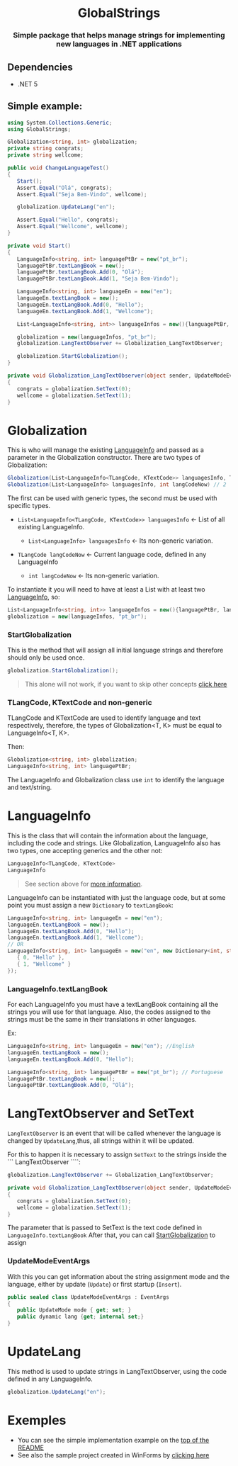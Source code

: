 <h1 align="center">GlobalStrings</h1>
<h3 align="center">Simple package that helps manage strings for implementing new languages in .NET applications</h3>

## Dependencies
- .NET 5

## Simple example:
```csharp
using System.Collections.Generic;
using GlobalStrings;

Globalization<string, int> globalization;
private string congrats;
private string wellcome;

public void ChangeLanguageTest()
{
   Start();
   Assert.Equal("Olá", congrats);
   Assert.Equal("Seja Bem-Vindo", wellcome);

   globalization.UpdateLang("en");

   Assert.Equal("Hello", congrats);
   Assert.Equal("Wellcome", wellcome);
}

private void Start()
{
   LanguageInfo<string, int> languagePtBr = new("pt_br");
   languagePtBr.textLangBook = new();
   languagePtBr.textLangBook.Add(0, "Olá");
   languagePtBr.textLangBook.Add(1, "Seja Bem-Vindo");

   LanguageInfo<string, int> languageEn = new("en");
   languageEn.textLangBook = new();
   languageEn.textLangBook.Add(0, "Hello");
   languageEn.textLangBook.Add(1, "Wellcome");

   List<LanguageInfo<string, int>> languageInfos = new(){languagePtBr, languageEn};

   globalization = new(languageInfos, "pt_br");
   globalization.LangTextObserver += Globalization_LangTextObserver;

   globalization.StartGlobalization();
}

private void Globalization_LangTextObserver(object sender, UpdateModeEventArgs updateModeEventArgs)
{
   congrats = globalization.SetText(0);
   wellcome = globalization.SetText(1);
}
```
# Globalization
This is who will manage the existing [LanguageInfo](#languageinfo) and passed as a parameter in the Globalization constructor.
There are two types of Globalization:
```csharp
Globalization(List<LanguageInfo<TLangCode, KTextCode>> languagesInfo, TLangCode langCodeNow) // 1
Globalization(List<LanguageInfo> languagesInfo, int langCodeNow) // 2
```
The first can be used with generic types, the second must be used with specific types.

- ``` List<LanguageInfo<TLangCode, KTextCode>> languagesInfo ``` <- List of all existing LanguageInfo.
  - ``` List<LanguageInfo> languagesInfo ``` <- Its non-generic variation.

- ``` TLangCode langCodeNow ``` <- Current language code, defined in any LanguageInfo
  - ``` int langCodeNow ``` <- Its non-generic variation.

To instantiate it you will need to have at least a List with at least two [LanguageInfo](#languageinfo), so:
```csharp
List<LanguageInfo<string, int>> languageInfos = new(){languagePtBr, languageEn};
globalization = new(languageInfos, "pt_br");
```

### StartGlobalization
This is the method that will assign all initial language strings and therefore should only be used once.
```csharp
globalization.StartGlobalization();
```
> This alone will not work, if you want to skip other concepts [click here](#langtextobserver-and-settext)

### TLangCode, KTextCode and non-generic
TLangCode and KTextCode are used to identify language and text respectively, therefore, the types of Globalization<T, K> must be equal to LanguageInfo<T, K>.

Then:
```csharp
Globalization<string, int> globalization;
LanguageInfo<string, int> languagePtBr;
```

The LanguageInfo and Globalization class use ``` int ``` to identify the language and text/string.

# LanguageInfo
This is the class that will contain the information about the language, including the code and strings.
Like Globalization, LanguageInfo also has two types, one accepting generics and the other not:
```csharp
LanguageInfo<TLangCode, KTextCode>
LanguageInfo
```
> See section above for [more information](#tlangcode-ktextcode-and-non-generic).

LanguageInfo can be instantiated with just the language code, but at some point you must assign a new ``` Dictionary ``` to ``` textLangBook ```:
```csharp
LanguageInfo<string, int> languageEn = new("en");
languageEn.textLangBook = new();
languageEn.textLangBook.Add(0, "Hello");
languageEn.textLangBook.Add(1, "Wellcome");
// OR
LanguageInfo<string, int> languageEn = new("en", new Dictionary<int, string>() {
   { 0, "Hello" },
   { 1, "Wellcome" }
});
```
### LanguageInfo.textLangBook
For each LanguageInfo you must have a textLangBook containing all the strings you will use for that language.
Also, the codes assigned to the strings must be the same in their translations in other languages.

Ex:
```csharp
LanguageInfo<string, int> languageEn = new("en"); //English
languageEn.textLangBook = new();
languageEn.textLangBook.Add(0, "Hello");

LanguageInfo<string, int> languagePtBr = new("pt_br"); // Portuguese
languagePtBr.textLangBook = new();
languagePtBr.textLangBook.Add(0, "Olá");
```

# LangTextObserver and SetText
``` LangTextObserver ``` is an event that will be called whenever the language is changed by ``` UpdateLang ```,thus, all strings within it will be updated.

For this to happen it is necessary to assign ``` SetText ``` to the strings inside the ``` LangTextObserver ````:
```csharp
globalization.LangTextObserver += Globalization_LangTextObserver;

private void Globalization_LangTextObserver(object sender, UpdateModeEventArgs updateModeEventArgs)
{
   congrats = globalization.SetText(0);
   wellcome = globalization.SetText(1);
}
```
The parameter that is passed to SetText is the text code defined in ``` LanguageInfo.textLangBook ```
After that, you can call [StartGlobalization](#startglobalization) to assign

### UpdateModeEventArgs
With this you can get information about the string assignment mode and the language, either by update (``` Update ```) or first startup (``` Insert ```).
```csharp
public sealed class UpdateModeEventArgs : EventArgs
{
   public UpdateMode mode { get; set; }
   public dynamic lang {get; internal set;}
}
```

# UpdateLang
This method is used to update strings in LangTextObserver, using the code defined in any LanguageInfo.
```csharp
globalization.UpdateLang("en");
```

# Exemples
- You can see the simple implementation example on the [top of the README](#simple-example)
- See also the sample project created in WinForms by [clicking here](https://github.com/LuanRoger/GlobalStrings/tree/main/GlobalStrings.Sample)
